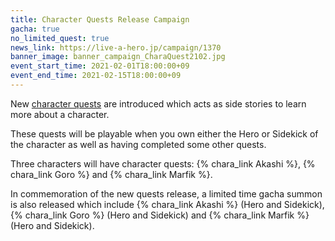 ```yaml
---
title: Character Quests Release Campaign
gacha: true
no_limited_quest: true
news_link: https://live-a-hero.jp/campaign/1370
banner_image: banner_campaign_CharaQuest2102.jpg
event_start_time: 2021-02-01T18:00:00+09
event_end_time: 2021-02-15T18:00:00+09
---
```


New [character quests](/chara_quests/) are introduced which acts as side stories to learn more about a character.

These quests will be playable when you own either the Hero or Sidekick of the character as well as
having completed some other quests.

Three characters will have character quests: {% chara_link Akashi %}, {% chara_link Goro %} and {% chara_link Marfik %}.

In commemoration of the new quests release, a limited time gacha summon is also released which include {% chara_link Akashi %} (Hero and Sidekick), {% chara_link Goro %} (Hero and Sidekick) and {% chara_link Marfik %} (Hero and Sidekick).
